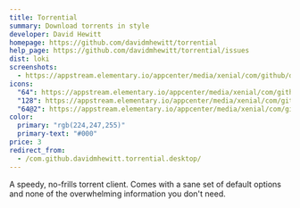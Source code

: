 ```yaml
---
title: Torrential
summary: Download torrents in style
developer: David Hewitt
homepage: https://github.com/davidmhewitt/torrential
help_page: https://github.com/davidmhewitt/torrential/issues
dist: loki
screenshots:
  - https://appstream.elementary.io/appcenter/media/xenial/com/github/davidmhewitt.torrential/E9C1A8D70B40844189AFD96783CD0195/screenshots/image-1_orig.png
icons:
  "64": https://appstream.elementary.io/appcenter/media/xenial/com/github/davidmhewitt.torrential/E9C1A8D70B40844189AFD96783CD0195/icons/64x64/com.github.davidmhewitt.torrential_com.github.davidmhewitt.torrential.png
  "128": https://appstream.elementary.io/appcenter/media/xenial/com/github/davidmhewitt.torrential/E9C1A8D70B40844189AFD96783CD0195/icons/128x128/com.github.davidmhewitt.torrential_com.github.davidmhewitt.torrential.png
  "64@2": https://appstream.elementary.io/appcenter/media/xenial/com/github/davidmhewitt.torrential/E9C1A8D70B40844189AFD96783CD0195/icons/64x64@2/com.github.davidmhewitt.torrential_com.github.davidmhewitt.torrential.png
color:
  primary: "rgb(224,247,255)"
  primary-text: "#000"
price: 3
redirect_from:
  - /com.github.davidmhewitt.torrential.desktop/
---
```


<p>A speedy, no-frills torrent client. Comes with a sane set of default options and none of the overwhelming information you don&apos;t need.</p>